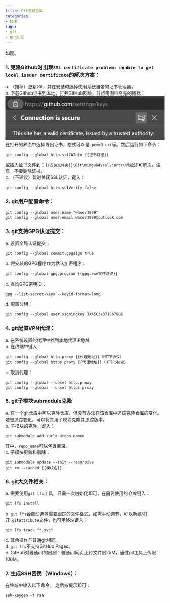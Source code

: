 ```yaml
---
title: Git问题合集
categories: 
- 技术
tags: 
- git
- gpg认证
---
```

如题。
<!--more-->

### 1. 克隆Github时出现`SSL certificate problem: unable to get local issuer certificate`的解决方案：  

a. （推荐）更新Git，并在安装时选择使用系统自带的证书管理器。   
b. 下载Github证书到本地。打开GitHub网址，并点击图中高亮的图标：
![浏览器证书图标](../images/cert.png)
在打开的界面中选择导出证书，格式可以是`.pem`和`.crt`等。然后运行如下命令：
```
git config --global http.sslCAInfo {{证书路径}}
```
或插入证书文件到：`{{安装文件夹}}\Git\mingw64\ssl\certs\`地址即可解决。注意，不要删除证书。  
c. （不建议）暂时关闭SSL认证，键入：
```
git config --global http.sslVerify false
```
        
### 2. git用户配置命令：
```
git config --global user.name "waser1999"
git config --global user.email waser1999@outlook.com
```
    
### 3. git支持GPG认证提交：  
a. 设置全局认证提交：
```
git config --global commit.gpgsign true
```
b. 将安装的GPG程序作为默认加密程序：
```
git config --global gpg.program {{gpg.exe文件路径}}
```
c. 查询GPG密钥ID：
```
gpg --list-secret-keys --keyid-format=long
```
d. 配置公钥：
```
git config --global user.signingkey 3AA5C34371567BD2
```

### 4. git配置VPN代理：  
a. 在系统设置的代理中找到本地代理IP地址  
b. 在终端中键入：  
```
git config --global http.proxy {{代理地址}}（HTTP协议）
git config --global https.proxy {{代理地址}}（HTTPS协议）
```
c. 取消代理：
```
git config --global --unset http.proxy
git config --global --unset https.proxy
```

### 5. git子模块submodule克隆  
a. 在一个git仓库中可以克隆仓库，但没有办法在该仓库中追踪克隆仓库的变化。若想追踪变化，可以将其用子模块克隆并追踪版本。  
b. 子模块的克隆，键入：
```
git submodule add <url> <repo_name>
```
其中，`repo_name`可以包含目录。  
c. 子模块更新和删除：
```
git submodule update --init --recursive
git rm --cached {{模块名}}
```

### 6. git大文件相关：  
a. 需要使用`git lfs`工具，只需一次初始化即可，在需要使用的仓库键入：
```
git lfs install
```
b. `git lfs`会自动选择需要跟踪的文件格式，如需手动调节，可以新建/打开`.gitattribute`文件，也可用终端键入：
```
git lfs track "*.svg"
```
c. 其余操作与普通git相同。  
d. `git lfs`不支持GitHub Pages。  
e. GitHub对普通git的限制：普通git网页上传文件限25M，通过git工具上传限100M。

### 7. 生成SSH密钥（Windows）：
在终端中输入以下命令， 之后按提示即可：
```
ssh-keygen -t rsa
```